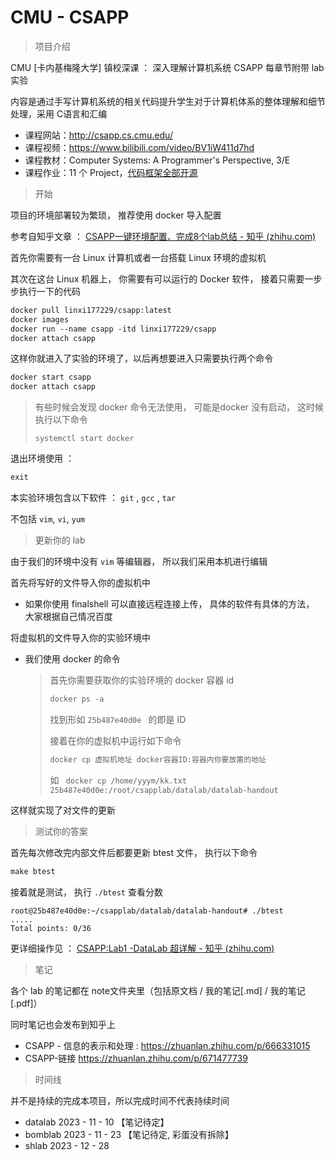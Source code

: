 # CMU - CSAPP

> 项目介绍

CMU [卡内基梅隆大学] 镇校深课 ： 深入理解计算机系统 CSAPP 每章节附带 lab 实验

内容是通过手写计算机系统的相关代码提升学生对于计算机体系的整体理解和细节处理，采用 C语言和汇编

- 课程网站：http://csapp.cs.cmu.edu/
- 课程视频：https://www.bilibili.com/video/BV1iW411d7hd
- 课程教材：Computer Systems: A Programmer's Perspective, 3/E
- 课程作业：11 个 Project，[代码框架全部开源](http://csapp.cs.cmu.edu/3e/labs.html)



> 开始

项目的环境部署较为繁琐， 推荐使用 docker 导入配置

参考自知乎文章 ： [CSAPP一键环境配置、完成8个lab总结 - 知乎 (zhihu.com)](https://zhuanlan.zhihu.com/p/505497911)

首先你需要有一台 Linux 计算机或者一台搭载 Linux 环境的虚拟机

其次在这台 Linux 机器上， 你需要有可以运行的 Docker 软件， 接着只需要一步步执行一下的代码

```dockerfile
docker pull linxi177229/csapp:latest
docker images
docker run --name csapp -itd linxi177229/csapp 
docker attach csapp
```

这样你就进入了实验的环境了，以后再想要进入只需要执行两个命令

```dockerfile
docker start csapp
docker attach csapp
```

> 有些时候会发现 docker 命令无法使用， 可能是docker 没有启动， 这时候执行以下命令
>
> ```linux
> systemctl start docker
> ```

退出环境使用 ：

```dockerfile
exit
```

本实验环境包含以下软件 ： `git` , `gcc` , `tar`

不包括  `vim`,  `vi`,  `yum`



> 更新你的 lab

由于我们的环境中没有 `vim` 等编辑器， 所以我们采用本机进行编辑

首先将写好的文件导入你的虚拟机中

* 如果你使用 finalshell 可以直接远程连接上传， 具体的软件有具体的方法， 大家根据自己情况百度

将虚拟机的文件导入你的实验环境中

* 我们使用 docker 的命令

  > 首先你需要获取你的实验环境的 docker 容器 id
  >
  > ```dockerfile
  > docker ps -a
  > ```
  >
  > 找到形如 `25b487e40d0e ` 的即是 ID
  >
  > 接着在你的虚拟机中运行如下命令
  >
  > ```dockerfile
  > docker cp 虚拟机地址 docker容器ID:容器内你要放置的地址
  > ```
  >
  > 如 ` docker cp /home/yyym/kk.txt 25b487e40d0e:/root/csapplab/datalab/datalab-handout`

这样就实现了对文件的更新



> 测试你的答案

首先每次修改完内部文件后都要更新 btest 文件， 执行以下命令

```c
make btest
```

接着就是测试， 执行 `./btest` 查看分数

```
root@25b487e40d0e:~/csapplab/datalab/datalab-handout# ./btest  
.....
Total points: 0/36
```

更详细操作见 ： [CSAPP:Lab1 -DataLab 超详解 - 知乎 (zhihu.com)](https://zhuanlan.zhihu.com/p/339047608)



> 笔记

各个 lab 的笔记都在 note文件夹里（包括原文档 / 我的笔记[.md] / 我的笔记 [.pdf]）

同时笔记也会发布到知乎上

* CSAPP - 信息的表示和处理 : https://zhuanlan.zhihu.com/p/666331015
* CSAPP-链接 https://zhuanlan.zhihu.com/p/671477739



> 时间线

并不是持续的完成本项目，所以完成时间不代表持续时间

* datalab   2023 - 11 - 10 【笔记待定】
* bomblab   2023 - 11 - 23 【笔记待定, 彩蛋没有拆除】
* shlab 2023 - 12 - 28
